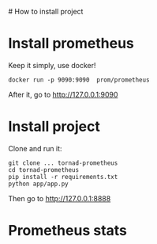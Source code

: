 # How to install project

# Install prometheus
Keep it simply, use docker!
```
docker run -p 9090:9090  prom/prometheus
```
After it, go to http://127.0.0.1:9090

# Install project
Clone and run it:
```
git clone ... tornad-prometheus
cd tornad-prometheus
pip install -r requirements.txt
python app/app.py
```
Then go to http://127.0.0.1:8888

# Prometheus stats
